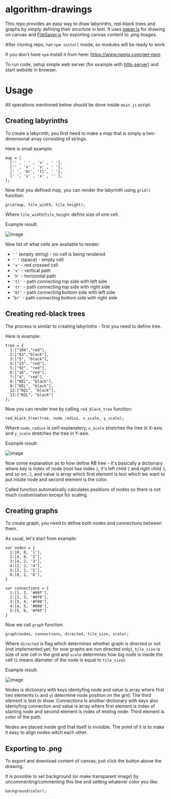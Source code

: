 # algorithm-drawings

This repo provides an easy way to draw labyrinths, red-black trees and graphs by simply defining their structure in text. It uses [paper.js](http://paperjs.org/) for drawing on canvas and [FileSaver.js](https://github.com/eligrey/FileSaver.js/) for exporting canvas content to .png images.

After cloning repo, run `npm install` inside, so modules will be ready to work.

If you don't have `npm` install it from here: https://www.npmjs.com/get-npm

To run code, setup simple web server (for example with [http-server](https://www.npmjs.com/package/http-server)) and start website in browser.

# Usage

All operations mentioned below should be done inside `main.js` script.

## Creating labyrinths

To create a labyrinth, you first need to make a map that is simply a two-dimensonal array consisting of strings.

Here is small example:

```
map = [
  ['' , ' ' , 'v' , ' '],
  ['' , 'x' , 'v' , ' '],
  [' ', 'br', 'tl', ' '],
  [' ', 'v' , 'x' , '' ],
];
```

Now that you defined map, you can render the labyrinth using `grid()` function:

```
grid(map, tile_width, tile_height);
```

Where `tile_width`/`tile_height` define size of one cell.

Example result:

![image](https://user-images.githubusercontent.com/45121219/112855910-93e70700-90af-11eb-9fac-66edc06ff7c2.png)

Now list of what cells are available to render:
* `''` (empty string) - no cell is being rendered
* `' '` (space) - empty cell
* `'x'` - red crossed cell
* `'v'` - vertical path
* `'h'` - horizontal path
* `'tl'` - path connecting top side with left side
* `'tr'` - path connecting top side with right side
* `'bl'` - path connecting bottom side with left side
* '`br'` - path connecting bottom side with right side

## Creating red-black trees

The process is similar to creating labyrinths - first you need to define tree.

Here is example:

```
tree = { 
  1:["104","red"], 
  2:["83","black"], 
  3:["5", "black"],
  4:["23", "red"],
  5:["92", "red"],
  6:["16", "red"],
  7:["4", "red"],
  8:["NIL", "black"],
  9:["NIL", "black"],
  12:["NIL", "black"],
  13:["NIL", "black"]
};
```

Now you can render tree by calling `red_black_tree` function:

```
red_black_tree(tree, node_radius, x_scale, y_scale);
```

Where `node_radius` is self-explanatory, `x_scale` stretches the tree in X-axis and `y_scale` stretches the tree in Y-asix.

Example result:

![image](https://user-images.githubusercontent.com/45121219/112847127-0acbd200-90a7-11eb-9e61-ae5585af78ee.png)

Now some explanation as to how define RB tree - it's basically a dictionary where key is index of node (root has index `1`, it's left child `2` and right child `3`, and so on...), and value is array which first element is text which we want to put inside node and second element is the color.

Called function automatically calculates positions of nodes so there is not much customisation except for scaling.

## Creating graphs

To create graph, you need to define both nodes and connections between them.

As usual, let's start from example:

```
var nodes = {
  1:[0, 0, '1'],
  2:[4, 0, '2'],
  3:[4, 2, '3'],
  4:[2, 2, '4'],
  5:[2, 1, '5'],
  6:[0, 2, '6'],
}

var connections = {
  1:[1, 2, '#00f'],
  2:[2, 3, '#0f0'],
  3:[3, 4, '#f00'],
  4:[4, 5, '#000'],
  5:[5, 6, '#f0f']
}
```

Now we call `graph` function:

```
graph(nodes, connections, directed, tile_size, scale);
```

Where `directed` is flag which determines whether graph is directed or not (not implemented yet; for now graphs are non directed only), `tile_size` is size of one cell in the grid and `scale` determines how big node is inside the cell (`1` means diameter of the node is equal to `tile_size`).

Example result:

![image](https://user-images.githubusercontent.com/45121219/112864443-18d61e80-90b8-11eb-9f44-115fed1ef580.png)

Nodes is dictionary with keys identyfing node and value is array where first two elements (`x` and `y`) determine node position on the grid. The third element is text to show. Connections is another dictionary with keys also identyfing connection and value is array where first element is index of starting node and second element is index of ending node. Third element is color of the path.

Nodes are placed inside grid that itself is invisible. The point of it is to make it easy to align nodes witch each other.

## Exporting to .png

To export and download content of canvas, just click the button above the drawing.

It is possible to set background (or make transparent image) by uncommenting/commenting this line and setting whatever color you like:

```
background(color);
```
